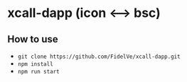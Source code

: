 # xcall-dapp (icon <--> bsc)

## How to use

* `git clone https://github.com/FidelVe/xcall-dapp.git`
* `npm install`
* `npm run start`
